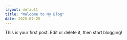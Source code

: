 ```yaml
---
layout: default
title: "Welcome to My Blog"
date: 2025-07-25
---
```


This is your first post. Edit or delete it, then start blogging!
